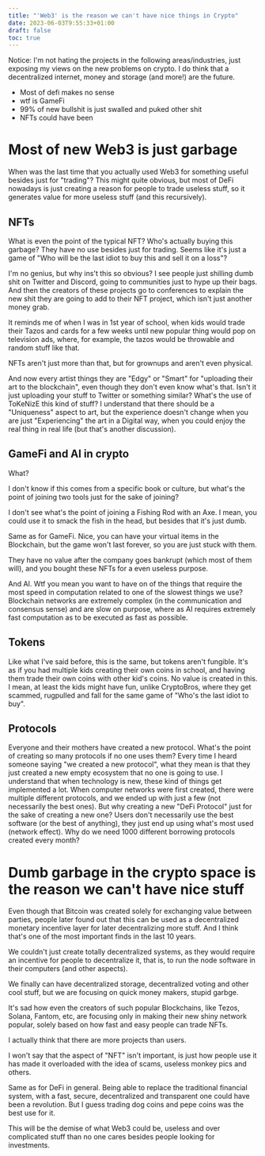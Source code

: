 ```yaml
---
title: "'Web3' is the reason we can't have nice things in Crypto"
date: 2023-06-03T9:55:33+01:00
draft: false
toc: true
---
```


Notice: I'm not hating the projects in the following areas/industries, just exposing my views on the new problems on crypto. I do think that a decentralized internet, money and storage (and more!) are the future.


- Most of defi makes no sense
- wtf is GameFi
- 99% of new bullshit is just swalled and puked other shit
- NFTs could have been


# Most of new Web3 is just garbage
When was the last time that you actually used Web3 for something useful besides just for "trading"?
This might quite obvious, but most of DeFi nowadays is just creating a reason for people to trade useless stuff, so it generates value for more useless stuff (and this recursively).



## NFTs

What is even the point of the typical NFT? Who's actually buying this garbage? They have no use besides just for trading.
Seems like it's just a game of "Who will be the last idiot to buy this and sell it on a loss"?

I'm no genius, but why ins't this so obvious?
I see people just shilling dumb shit on Twitter and Discord, going to communities just to hype up their bags. And then the creators of these projects go to conferences to explain the new shit they are going to add to their NFT project, which isn't just another money grab.

It reminds me of when I was in 1st year of school, when kids would trade their Tazos and cards for a few weeks until new popular thing would pop on television ads, where, for example, the tazos would be throwable and random stuff like that.

NFTs aren't just more than that, but for grownups and aren't even physical.



And now every artist things they are "Edgy" or "Smart" for "uploading their art to the blockchain", even though they don't even know what's that. Isn't it just uploading your stuff to Twitter or something similar?
What's the use of ToKeNizE this kind of stuff?
I understand that there should be a "Uniqueness" aspect to art, but the experience doesn't change when you are just "Experiencing" the art in a Digital way, when you could enjoy the real thing in real life (but that's another discussion).


## GameFi and AI in crypto

What?

I don't know if this comes from a specific book or culture, but what's the point of joining two tools just for the sake of joining?


I don't see what's the point of joining a Fishing Rod with an Axe. I mean, you could use it to smack the fish in the head, but besides that it's just dumb.

Same as for GameFi.
Nice, you can have your virtual items in the Blockchain, but the game won't last forever, so you are just stuck with them.

They have no value after the company goes bankrupt (which most of them will), and you bought these NFTs for a even useless purpose.


And AI. Wtf you mean you want to have on of the things that require the most speed in computation related to one of the slowest things we use?
Blockchain networks are extremely complex (in the communication and consensus sense) and are slow on purpose, where as AI requires extremely fast computation as to be executed as fast as possible.



## Tokens

Like what I've said before, this is the same, but tokens aren't fungible.
It's as if you had multiple kids creating their own coins in school, and having them trade their own coins with other kid's coins. No value is created in this.
I mean, at least the kids might have fun, unlike CryptoBros, where they get scammed, rugpulled and fall for the same game of "Who's the last idiot to buy".


## Protocols
Everyone and their mothers have created a new protocol.
What's the point of creating so many protocols if no one uses them?
Every time I heard someone saying "we created a new protocol", what they mean is that they just created a new empty ecosystem that no one is going to use.
I understand that when technology is new, these kind of things get implemented a lot. When computer networks were first created, there were multiple different protocols, and we ended up with just a few (not necessarily the best ones).
But why creating a new "DeFi Protocol" just for the sake of creating a new one? Users don't necessarily use the best software (or the best of anything), they just end up using what's most used (network effect).
Why do we need 1000 different borrowing protocols created every month?



# Dumb garbage in the crypto space is the reason we can't have nice stuff


Even though that Bitcoin was created solely for exchanging value between parties, people later found out that this can be used as a decentralized monetary incentive layer for later decentralizing more stuff. And I think that's one of the most important finds in the last 10 years.

We couldn't just create totally decentralized systems, as they would require an incentive for people to decentralize it, that is, to run the node software in their computers (and other aspects).

We finally can have decentralized storage, decentralized voting and other cool stuff, but we are focusing on quick money makers, stupid garbge.

It's sad how even the creators of such popular Blockchains, like Tezos, Solana, Fantom, etc, are focusing only in making their new shiny network popular, solely based on how fast and easy people can trade NFTs.

I actually think that there are more projects than users.

I won't say that the aspect of "NFT" isn't important, is just how people use it has made it overloaded with the idea of scams, useless monkey pics and others.

Same as for DeFi in general. Being able to replace the traditional financial system, with a fast, secure, decentralized and transparent one could have been a revolution. But I guess trading dog coins and pepe coins was the best use for it.

This will be the demise of what Web3 could be, useless and over complicated stuff than no one cares besides people looking for investments.


